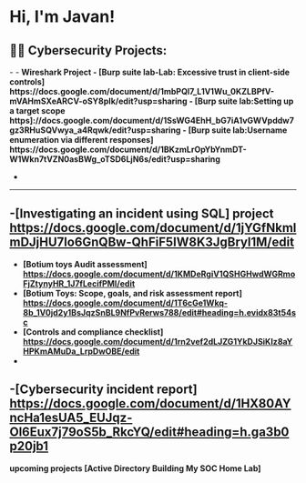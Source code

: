 <h1>Hi, I'm Javan!

<h2>👨‍💻 Cybersecurity Projects:</h2>
  - 
- <b>Wireshark Project
- [Burp suite lab-Lab: Excessive trust in client-side controls] https://docs.google.com/document/d/1mbPQl7_L1V1Wu_0KZLBPfV-mVAHmSXeARCV-oSY8pIk/edit?usp=sharing
- [Burp suite lab:Setting up a target scope https]://docs.google.com/document/d/1SsWG4EhH_bG7iA1vGWVpddw7gz3RHuSQVwya_a4Rqwk/edit?usp=sharing
- [Burp suite lab:Username enumeration via different responses] https://docs.google.com/document/d/1BKzmLrOpYbYnmDT-W1Wkn7tVZN0asBWg_oTSD6LjN6s/edit?usp=sharing
  
-

-------
-[Investigating an incident using SQL] project https://docs.google.com/document/d/1jYGfNkmlmDJjHU7lo6GnQBw-QhFiF5IW8K3JgBryl1M/edit
-

- [Botium toys Audit assessment] https://docs.google.com/document/d/1KMDeRgiV1QSHGHwdWGRmoFjZtynyHR_1J7fLecifPMI/edit
- [Botium Toys: Scope, goals, and risk assessment report] https://docs.google.com/document/d/1T6cGe1Wkq-8b_1V0jd2y1BsJqzSnBL9NfPvRerws788/edit#heading=h.evidx83t54sc
- [Controls and compliance checklist] https://docs.google.com/document/d/1rn2vef2dLJZG1YkDJSiKIz8aYHPKmAMuDa_LrpDwOBE/edit
-
-[Cybersecurity incident report] https://docs.google.com/document/d/1HX80AYncHa1esUA5_EUJqz-Ol6Eux7j79oS5b_RkcYQ/edit#heading=h.ga3b0p20jb1
-
upcoming projects [Active Directory Building My SOC Home Lab]

[linkedin]: https://www.linkedin.com/in/javan-reid-06aaa52a4/



